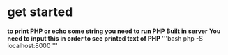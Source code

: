 # get started

**to print PHP or echo some string you need to run PHP Built in server**
**You need to input this in order to see printed text of PHP**
'''bash
php -S localhost:8000
'''
